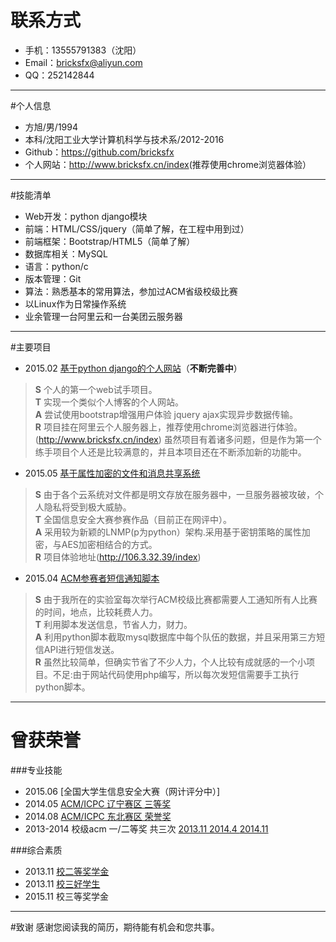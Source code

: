 # 联系方式
* 手机：13555791383（沈阳）
* Email：<bricksfx@aliyun.com>
* QQ：252142844

---

#个人信息
* 方旭/男/1994
* 本科/沈阳工业大学计算机科学与技术系/2012-2016
* Github：<https://github.com/bricksfx>
* 个人网站：<http://www.bricksfx.cn/index>(推荐使用chrome浏览器体验）


---

#技能清单
* Web开发：python django模块
* 前端：HTML/CSS/jquery（简单了解，在工程中用到过）
* 前端框架：Bootstrap/HTML5（简单了解）
* 数据库相关：MySQL
* 语言：python/c
* 版本管理：Git
* 算法：熟悉基本的常用算法，参加过ACM省级校级比赛
* 以Linux作为日常操作系统 
* 业余管理一台阿里云和一台美团云服务器

---

#主要项目
* 2015.02 [基于python django的个人网站](https://github.com/bricksfx/django_self_blog)（**不断完善中**）
> **S** 个人的第一个web试手项目。      
> **T** 实现一个类似个人博客的个人网站。      
> **A** 尝试使用bootstrap增强用户体验 jquery ajax实现异步数据传输。      
> **R** 项目挂在阿里云个人服务器上，推荐使用chrome浏览器进行体验。(http://www.bricksfx.cn/index) 虽然项目有着诸多问题，但是作为第一个练手项目个人还是比较满意的，并且本项目还在不断添加新的功能中。    

* 2015.05 [基于属性加密的文件和消息共享系统](https://github.com/bricksfx/ABE) 
> **S** 由于各个云系统对文件都是明文存放在服务器中，一旦服务器被攻破，个人隐私将受到极大威胁。      
> **T** 全国信息安全大赛参赛作品（目前正在网评中）。    
> **A** 采用较为新颖的LNMP(p为python）架构.采用基于密钥策略的属性加密，与AES加密相结合的方式。     
> **R** 项目体验地址(http://106.3.32.39/index)     


* 2015.04 [ACM参赛者短信通知脚本](https://github.com/bricksfx/smsbao)  
> **S** 由于我所在的实验室每次举行ACM校级比赛都需要人工通知所有人比赛的时间，地点，比较耗费人力。      
> **T** 利用脚本发送信息，节省人力，财力。    
> **A** 利用python脚本截取mysql数据库中每个队伍的数据，并且采用第三方短信API进行短信发送。     
> **R** 虽然比较简单，但确实节省了不少人力，个人比较有成就感的一个小项目。不足:由于网站代码使用php编写，所以每次发短信需要手工执行python脚本。      


---

# 曾获荣誉
###专业技能
* 2015.06   [全国大学生信息安全大赛（网计评分中）]  
* 2014.05   [ACM/ICPC 辽宁赛区 三等奖](https://github.com/bricksfx/resume_self/blob/master/acm_icpc_third.jpg)
* 2014.08   [ACM/ICPC 东北赛区 荣誉奖](https://github.com/bricksfx/resume_self/blob/master/acm_icpc_hornorable.jpg)  
* 2013-2014 校级acm 一/二等奖 共三次 [2013.11 ](https://github.com/bricksfx/resume_self/blob/master/acm_school_2.jpg)[2014.4 ](https://github.com/bricksfx/resume_self/blob/master/acm_school_1.jpg)[2014.11 ](https://github.com/bricksfx/resume_self/blob/master/acm_school_22.jpg)  


###综合素质
* 2013.11 [校二等奖学金](https://github.com/bricksfx/resume_self/blob/master/school_2.jpg) 
* 2013.11 [校三好学生](https://github.com/bricksfx/resume_self/blob/master/school_3.jpg)
* 2015.11 校三等奖学金 
       




---

#致谢
感谢您阅读我的简历，期待能有机会和您共事。
